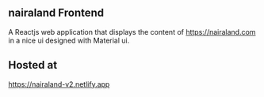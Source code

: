 
## nairaland Frontend

A Reactjs web application that displays the content of https://nairaland.com in a nice ui designed with Material ui.
## Hosted at
https://nairaland-v2.netlify.app
